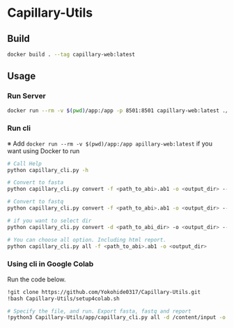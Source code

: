 # Capillary-Utils


## Build

```bash
docker build . --tag capillary-web:latest
```

## Usage

### Run Server

```bash
docker run --rm -v $(pwd)/app:/app -p 8501:8501 capillary-web:latest ./start_server.sh
```

### Run cli

※ Add `docker run --rm -v $(pwd)/app:/app apillary-web:latest` if you want using Docker to run

```bash
# Call Help
python capillary_cli.py -h

# Convert to fasta
python capillary_cli.py convert -f <path_to_abi>.ab1 -o <output_dir> --to fasta

# Convert to fastq
python capillary_cli.py convert -f <path_to_abi>.ab1 -o <output_dir> --to fastq

# if you want to select dir
python capillary_cli.py convert -d <path_to_abi_dir> -o <output_dir> --to fastq

# You can choose all option. Including html report.
python capillary_cli.py all -f <path_to_abi>.ab1 -o <output_dir>
```


### Using cli in Google Colab

Run the code below.

```bash
!git clone https://github.com/Yokohide0317/Capillary-Utils.git
!bash Capillary-Utils/setup4colab.sh

# Specify the file, and run. Export fasta, fastq and report
!python3 Capillary-Utils/app/capillary_cli.py all -d /content/input -o output
```
